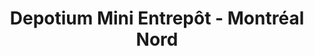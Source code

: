 ---
title: "Depotium Mini Entrepôt - Montréal Nord"
url: /montreal/depotium-mini-entrepot-montreal-nord/
shop: Mieten
---